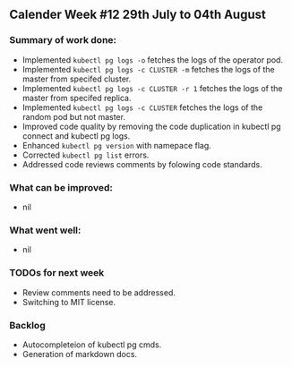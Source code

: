 ## Calender Week #12 29th July to 04th August

### Summary of work done: 

 - Implemented ```kubectl pg logs -o``` fetches the logs of the operator pod.
 - Implemented ```kubectl pg logs -c CLUSTER -m``` fetches the logs of the master from specifed cluster.
 - Implemented ```kubectl pg logs -c CLUSTER -r 1``` fetches the logs of the master from specifed replica.
 - Implemented ```kubectl pg logs -c CLUSTER``` fetches the logs of the random pod but not master.
 - Improved code quality by removing the code duplication in kubectl pg connect and kubectl pg logs.
 - Enhanced ```kubectl pg version``` with namepace flag.
 - Corrected ```kubectl pg list``` errors.
 - Addressed code reviews comments by folowing code standards.
 
### What can be improved:

- nil

### What went well:

- nil
  
### TODOs for next week

- Review comments need to be addressed.
- Switching to MIT license.

### Backlog

- Autocompleteion of kubectl pg cmds.
- Generation of markdown docs.

